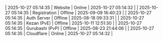 | 2025-10-27 05:14:35 | Website | Online | 2025-10-27 05:14:32 |
| 2025-10-27 05:14:35 | Registration | Offline | 2025-09-09 16:40:23 |
| 2025-10-27 05:14:35 | Auth Server | Offline | 2025-08-18 09:33:31 |
| 2025-10-27 05:14:35 | Kezan (PvE) | Offline | 2025-10-11 12:51:30 |
| 2025-10-27 05:14:35 | Gurubashi (PvP) | Offline | 2025-08-23 21:44:06 |
| 2025-10-27 05:14:35 | Cloudflare | Online | 2025-10-27 05:14:32 |

